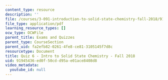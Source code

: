 ```yaml
---
content_type: resource
description: ''
file: /courses/3-091-introduction-to-solid-state-chemistry-fall-2018/91945436ed0f50cdd95ae01ace8408d8_MIT3_091F18_Q06.pdf
file_type: application/pdf
learning_resource_types: []
ocw_type: OCWFile
parent_title: Exams and Quizzes
parent_type: CourseSection
parent_uid: fa2efb82-0261-4fe8-ce81-3105145f7d8c
resourcetype: Document
title: Quiz 6 - Intro to Solid State Chemistry - Fall 2018
uid: 91945436-ed0f-50cd-d95a-e01ace8408d8
video_metadata:
  youtube_id: null
---
```

